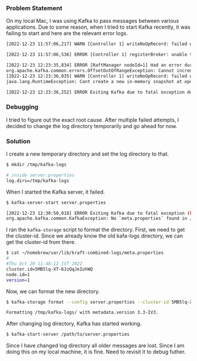 <!--
.. title: Change Kafka Log Directory & Format It
.. slug: change-kafka-log-dir-format
.. date: 2022-12-23 12:19:41 UTC+05:30
.. tags: kafka, debugging, backend
.. category: backend
.. link: 
.. description: How to change apache kafka log directory and format it?
.. type: text
-->

### Problem Statement

On my local Mac, I was using Kafka to pass messages between various applications. Due to some reason, when I tried to start Kafka recently, it was failing to start and here are the relevant error logs.

```bash
[2022-12-23 11:57:06,217] WARN [Controller 1] writeNoOpRecord: failed with unknown server exception RuntimeException at epoch 139 in 5198 us.  Renouncing leadership and reverting to the last committed offset 927938. (org.apache.kafka.controller.QuorumController)

[2022-12-23 11:57:06,536] ERROR [Controller 1] registerBroker: unable to start processing because of NotControllerException. (org.apache.kafka.controller.QuorumController)

[2022-12-23 12:23:35,834] ERROR [RaftManager nodeId=1] Had an error during log cleaning (org.apache.kafka.raft.KafkaRaftClient)
org.apache.kafka.common.errors.OffsetOutOfRangeException: Cannot increment the log start offset to 927939 of partition __cluster_metadata-0 since it is larger than the high watermark 926507
[2022-12-23 12:23:36,035] WARN [Controller 1] writeNoOpRecord: failed with unknown server exception RuntimeException at epoch 294 in 137 us.  Renouncing leadership and reverting to the last committed offset 927938. (org.apache.kafka.controller.QuorumController)
java.lang.RuntimeException: Cant create a new in-memory snapshot at epoch 926507 because there is already a snapshot with epoch 927938

[2022-12-23 12:23:36,252] ERROR Exiting Kafka due to fatal exception during startup. (kafka.Kafka$)

```


### Debugging

I tried to figure out the exact root cause. After multiple failed attempts, I decided to change the log directory temporarily and go ahead for now.

### Solution

I create a new temporary directory and set the log directory to that.

```bash
$ mkdir /tmp/kafka-logs

# inside server.properties
log.dirs=/tmp/kafka-logs
```

When I started the Kafka server, it failed.

```bash
$ kafka-server-start server.properties

[2022-12-23 12:30:50,018] ERROR Exiting Kafka due to fatal exception (kafka.Kafka$)
org.apache.kafka.common.KafkaException: No `meta.properties` found in /tmp/ (have you run `kafka-storage.sh` to format the directory?)
```

I ran the `kafka-storage` script to format the directory. First, we need to get the cluster-id. Since we already know the old kafa-logs directory, we can get the cluster-id from there.

```bash
$ cat ~/homebrew/var/lib/kraft-combined-logs/meta.properties 
#
#Thu Oct 20 11:48:12 IST 2022
cluster.id=5MB5lq-XT-6JzQqJeIuhWQ
node.id=1
version=1      
```

Now, we can format the new directory.

```bash
$ kafka-storage format --config server.properties --cluster-id 5MB5lq-XT-6JzQqJeIuhWQ

Formatting /tmp/kafka-logs/ with metadata.version 3.3-IV3.
```

After changing log directory, Kafka has started working.

```bash
$ kafka-start-server /path/to/server.properties
```

Since I have changed log directory all older messages are lost. Since I am doing this on my local machine, it is fine. Need to revisit it to debug futher.
